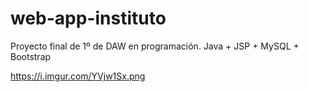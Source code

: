 # web-app-instituto
Proyecto final de 1º de DAW en programación. Java + JSP + MySQL + Bootstrap

https://i.imgur.com/YVjw1Sx.png
